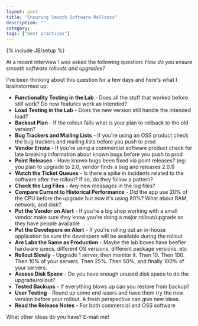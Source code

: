 ```yaml
---
layout: post
title: "Ensuring Smooth Software Rollouts"
description: ""
category: 
tags: ["best practices"]
---
```

{% include JB/setup %}

At a recent interview I was asked the following question: *How do you ensure smooth software rollouts and upgrades?*

I've been thinking about this question for a few days and here's what I brainstormed up:

* **Functionality Testing in the Lab** - Does all the stuff that worked before still work?  Do new features work as intended?
* **Load Testing in the Lab** - Does the new version still handle the intended load?
* **Backout Plan** - If the rollout fails what is your plan to rollback to the old version?
* **Bug Trackers and Mailing Lists** - If you're using an OSS product check the bug trackers and mailing lists before you push to prod
* **Vendor Errata** - If you're using a commercial software product check for late breaking information about known bugs before you push to prod
* **Point Releases** - Have known bugs been fixed via point releases? (eg: you plan to upgrade to 2.0, vendor finds a bug and releases 2.0.1)
* **Watch the Ticket Queues** - Is there a spike in incidents related to the software after the rollout?  If so, do they follow a pattern?
* **Check the Log Files** - Any new messages in the log files?
* **Compare Current to Historical Performance** - Did the app use 20% of the CPU before the upgrade but now it's using 80%?  What about RAM, network, and disk?
* **Put the Vendor on Alert** - If you're a big shop working with a small vendor make sure they know you're doing a major rollout/upgrade so they have people available
* **Put the Developers on Alert** - If you're rolling out an in-house application be sure the developers will be available during the rollout
* **Are Labs the Same as Production** - Maybe the lab boxes have beefier hardware specs, different OS versions, different package versions, etc
* **Rollout Slowly** - Upgrade 1 server, then monitor it.  Then 10.  Then 100.  Then 10% of your servers.  Then 25%.  Then 50%, and finally 100% of your servers.
* **Assess Disk Space** - Do you have enough unused disk space to do the upgrade/rollout?
* **Tested Backups** - If everything blows up can you restore from backup?
* **User Testing** - Round up some end-users and have them try the new version before your rollout.  A fresh perspective can give new ideas.
* **Read the Release Notes** - For both commercial and OSS software

What other ideas do you have?  E-mail me!